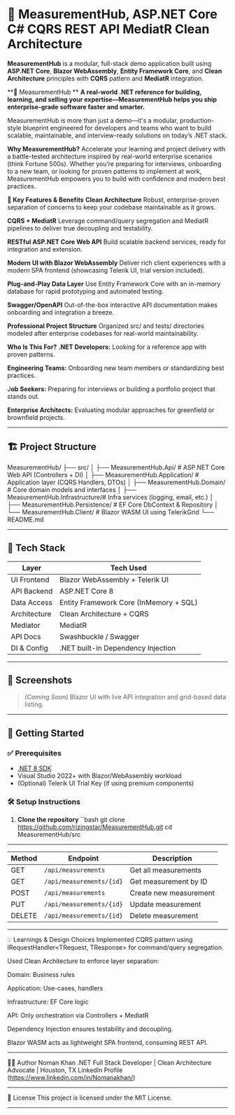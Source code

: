# 📏 MeasurementHub, ASP.NET Core C# CQRS REST API MediatR Clean Architecture

**MeasurementHub** is a modular, full-stack demo application built using **ASP.NET Core**, **Blazor WebAssembly**, **Entity Framework Core**, and **Clean Architecture** principles with **CQRS** pattern and **MediatR** integration.

**📏 MeasurementHub **
**A real-world .NET reference for building, learning, and selling your expertise—MeasurementHub helps you ship enterprise-grade software faster and smarter.**

MeasurementHub is more than just a demo—it's a modular, production-style blueprint engineered for developers and teams who want to build scalable, maintainable, and interview-ready solutions on today’s .NET stack.

**Why MeasurementHub?**
Accelerate your learning and project delivery with a battle-tested architecture inspired by real-world enterprise scenarios (think Fortune 500s). Whether you’re preparing for interviews, onboarding to a new team, or looking for proven patterns to implement at work, MeasurementHub empowers you to build with confidence and modern best practices.

**🚀 Key Features & Benefits**
**Clean Architecture**
Robust, enterprise-proven separation of concerns to keep your codebase maintainable as it grows.

**CQRS + MediatR**
Leverage command/query segregation and MediatR pipelines to deliver true decoupling and testability.

**RESTful ASP.NET Core Web API**
Build scalable backend services, ready for integration and extension.

**Modern UI with Blazor WebAssembly**
Deliver rich client experiences with a modern SPA frontend (showcasing Telerik UI, trial version included).

**Plug-and-Play Data Layer**
Use Entity Framework Core with an in-memory database for rapid prototyping and automated testing.

**Swagger/OpenAPI**
Out-of-the-box interactive API documentation makes onboarding and integration a breeze.

**Professional Project Structure**
Organized src/ and tests/ directories modeled after enterprise codebases for real-world maintainability.

**Who Is This For?**
**.NET Developers:**
Looking for a reference app with proven patterns.

**Engineering Teams:**
Onboarding new team members or standardizing best practices.

J**ob Seekers:**
Preparing for interviews or building a portfolio project that stands out.

**Enterprise Architects:**
Evaluating modular approaches for greenfield or brownfield projects.

---

## 🏗️ Project Structure
MeasurementHub/
├── src/
│ ├── MeasurementHub.Api/ # ASP.NET Core Web API (Controllers + DI)
│ ├── MeasurementHub.Application/ # Application layer (CQRS Handlers, DTOs)
│ ├── MeasurementHub.Domain/ # Core domain models and interfaces
│ ├── MeasurementHub.Infrastructure/# Infra services (logging, email, etc.)
│ ├── MeasurementHub.Persistence/ # EF Core DbContext & Repository
│ └── MeasurementHub.Client/ # Blazor WASM UI using TelerikGrid
└── README.md

---

## 🧰 Tech Stack

| Layer            | Tech Used                              |
|------------------|-----------------------------------------|
| UI Frontend      | Blazor WebAssembly + Telerik UI         |
| API Backend      | ASP.NET Core 8                          |
| Data Access      | Entity Framework Core (InMemory + SQL) |
| Architecture     | Clean Architecture + CQRS              |
| Mediator         | MediatR                                 |
| API Docs         | Swashbuckle / Swagger                   |
| DI & Config      | .NET built-in Dependency Injection      |

---

## 📸 Screenshots

> _(Coming Soon)_ Blazor UI with live API integration and grid-based data listing.

---

## 🔧 Getting Started

### ✅ Prerequisites

- [.NET 8 SDK](https://dotnet.microsoft.com/en-us/download/dotnet/8.0)
- Visual Studio 2022+ with Blazor/WebAssembly workload
- (Optional) Telerik UI Trial Key (if using premium components)

### 🛠️ Setup Instructions

1. **Clone the repository**
   ``bash
   git clone https://github.com/rizingstar/MeasurementHub.git
   cd MeasurementHub/src
---

| Method | Endpoint                 | Description            |
| ------ | ------------------------ | ---------------------- |
| GET    | `/api/measurements`      | Get all measurements   |
| GET    | `/api/measurements/{id}` | Get measurement by ID  |
| POST   | `/api/measurements`      | Create new measurement |
| PUT    | `/api/measurements/{id}` | Update measurement     |
| DELETE | `/api/measurements/{id}` | Delete measurement     |

---

💡 Learnings & Design Choices
Implemented CQRS pattern using IRequestHandler<TRequest, TResponse> for command/query segregation.

Used Clean Architecture to enforce layer separation:

Domain: Business rules

Application: Use-cases, handlers

Infrastructure: EF Core logic

API: Only orchestration via Controllers + MediatR

Dependency Injection ensures testability and decoupling.

Blazor WASM acts as lightweight SPA frontend, consuming REST API.

---

👨‍💻 Author
Noman Khan
.NET Full Stack Developer | Clean Architecture Advocate | Houston, TX
LinkedIn Profile (https://www.linkedin.com/in/Nomanakhan/)

---

📜 License
This project is licensed under the MIT License.

---

